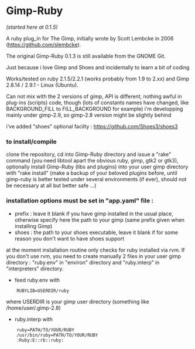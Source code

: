 
# Gimp-Ruby 
*(started here at 0.1.5)*

A ruby plug_in for The Gimp, initially wrote by Scott Lembcke in 2006 (https://github.com/slembcke).

The original Gimp-Ruby 0.1.3 is still available from the GNOME Git.

Just because i love Gimp and Shoes and incidentally to learn a bit of coding

Works/tested on ruby 2.1.5/2.2.1 (works probably from 1.9 to 2.xx) and Gimp 2.8.14 / 2.9.1 - Linux (Ubuntu).

Can not mix with the 2 versions of gimp, API is different, nothing awful in plug-ins (scripts) code, though
(lots of constants names have changed, like BACKGROUND_FILL to FILL_BACKGROUND for example)
i'm developping mainly under gimp-2.9, so gimp-2.8 version might be slightly behind

i've added "shoes" optional facilty : https://github.com/Shoes3/shoes3


### to install/compile 
clone the repository, cd into Gimp-Ruby directory and issue a "rake" command (you need libtool apart the obvious ruby, gimp, gtk2 or gtk3), optionally install Gimp-Ruby (libs and plugins) into your user gimp directory with "rake install" 
    (make a backup of your beloved plugins before, until gimp-ruby is better tested under several environments (if ever), should not be necessary at all but better safe ...)


### installation options must be set in "app.yaml" file :
- prefix : leave it blank if you have gimp installed in the usual place, otherwise specify here the path to your gimp (same prefix given when installing Gimp)
- shoes : the path to your shoes executable, leave it blank if for some reason you don't want to have shoes support
 
at the moment installation routine  only checks for ruby installed via rvm.
If you don't use rvm, you need to create manually 2 files in your user gimp directory : "ruby.env" in "environ" directory and "ruby.interp" in "interpreters" directory.
- feed ruby.env with
```
    RUBYLIB=USERDIR/ruby
```
where USERDIR is your gimp user directory (something like /home/user/.gimp-2.8)
- ruby.interp with
```
    ruby=PATH/TO/YOUR/RUBY
    /usr/bin/ruby=PATH/TO/YOUR/RUBY
    :Ruby:E::rb::ruby:
```

